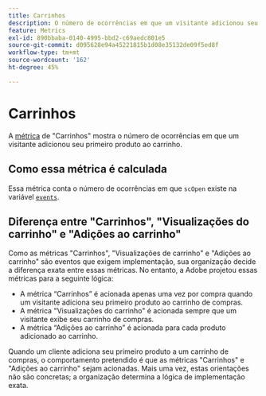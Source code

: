 ```yaml
---
title: Carrinhos
description: O número de ocorrências em que um visitante adicionou seu primeiro produto ao carrinho.
feature: Metrics
exl-id: 890bbaba-0140-4995-bbd2-c69aedc801e5
source-git-commit: d095628e94a45221815b1d08e35132de09f5ed8f
workflow-type: tm+mt
source-wordcount: '162'
ht-degree: 45%

---
```


# Carrinhos

A [métrica](overview.md) de &quot;Carrinhos&quot; mostra o número de ocorrências em que um visitante adicionou seu primeiro produto ao carrinho.

## Como essa métrica é calculada

Essa métrica conta o número de ocorrências em que `scOpen` existe na variável [`events`](/help/implement/vars/page-vars/events/events-overview.md).

## Diferença entre &quot;Carrinhos&quot;, &quot;Visualizações do carrinho&quot; e &quot;Adições ao carrinho&quot;

Como as métricas &quot;Carrinhos&quot;, &quot;Visualizações de carrinho&quot; e &quot;Adições ao carrinho&quot; são eventos que exigem implementação, sua organização decide a diferença exata entre essas métricas. No entanto, a Adobe projetou essas métricas para a seguinte lógica:

* A métrica “Carrinhos” é acionada apenas uma vez por compra quando um visitante adiciona seu primeiro produto ao carrinho de compras.
* A métrica &quot;Visualizações do carrinho&quot; é acionada sempre que um visitante exibe seu carrinho de compras.
* A métrica “Adições ao carrinho” é acionada para cada produto adicionado ao carrinho.

Quando um cliente adiciona seu primeiro produto a um carrinho de compras, o comportamento pretendido é que as métricas &quot;Carrinhos&quot; e &quot;Adições ao carrinho&quot; sejam acionadas. Mais uma vez, estas orientações não são concretas; a organização determina a lógica de implementação exata.
